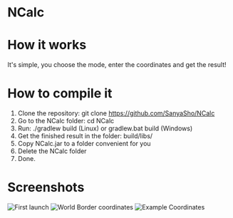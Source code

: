 # NCalc
# How it works
It's simple, you choose the mode, enter the coordinates and get the result!

# How to compile it
1. Clone the repository: git clone https://github.com/SanyaSho/NCalc
2. Go to the NCalc folder: cd NCalc
3. Run: ./gradlew build (Linux) or gradlew.bat build (Windows)
4. Get the finished result in the folder: build/libs/
5. Copy NCalc.jar to a folder convenient for you
6. Delete the NCalc folder
7. Done.

# Screenshots
![First launch](https://user-images.githubusercontent.com/68691958/123555803-aba65800-d790-11eb-8239-0dff838b72b6.png)
![World Border coordinates](https://user-images.githubusercontent.com/68691958/123555822-c8db2680-d790-11eb-91d3-54bc95468ab2.png)
![Example Coordinates](https://user-images.githubusercontent.com/68691958/123555836-e14b4100-d790-11eb-9ed2-387876890f09.png)

